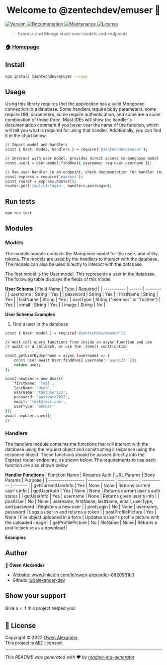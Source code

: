 <h1 align="center">Welcome to @zentechdev/emuser 👋</h1>
<p>
  <a href="https://www.npmjs.com/package/@zentechdev/emuser" target="_blank">
    <img alt="Version" src="https://img.shields.io/npm/v/@zentechdev/emuser.svg">
  </a>
  <a href="https://github.com/oalexander-dev/zentechdev-emuser#readme" target="_blank">
    <img alt="Documentation" src="https://img.shields.io/badge/documentation-yes-brightgreen.svg" />
  </a>
  <a href="https://github.com/oalexander-dev/zentechdev-emuser/graphs/commit-activity" target="_blank">
    <img alt="Maintenance" src="https://img.shields.io/badge/Maintained%3F-yes-green.svg" />
  </a>
  <a href="https://github.com/oalexander-dev/zentechdev-emuser/blob/master/LICENSE.txt" target="_blank">
    <img alt="License" src="https://img.shields.io/npm/l/@zentechdev/emuser">
  </a>
</p>

> Express and Mongo stack user models and endpoints

### 🏠 [Homepage](https://github.com/oalexander-dev/zentechdev-emuser#readme)

## Install

```sh
npm install @zentechdev/emuser --save
```

## Usage
Using this library requires that the application has a valid Mongoose 
connection to a database. Some handlers require body parameters, some
require URL parameters, some require authentication, and some are a some 
combination of those three. Most IDEs will show the handler's documentation
comment if you hover over the name of the function, which will tell you
what is required for using that handler. Additionally, you can find it in 
the chart below.

```sh
// Import model and handlers
const { User: model, handlers } = require('@zentechdev/emuser');

// Interact with user model, provides direct access to mongoose model
const user1 = User.model.findOne({ username: req.user.username });

// Use user handler in an endpoint, check documentation for handler requirements
const express = require('express');
const router = express.Router();
router.get('/api/v1/login', handlers.postLogin);
```

## Run tests

```sh
npm run test
```

## Modules
### Models
The models module contains the Mongoose model for the users and utility 
tokens. The models are used by the handlers to interact with the database.
The models can also be used directly to interact with the database. 

The first model is the User model. This represents a user in the database.
The following table displays the fields of this model.

**User Schema**
| Field Name  | Type   | Required |
| ----------- | ------ | -------- |
| username    | String | Yes      |
| password    | String | Yes      |
| firstName   | String | Yes      |
| lastName    | String | Yes      |
| userType    | String ("member" or "rushee") | Yes | 
| email       | String | Yes      |
| image       | String | No       |

**User Schema Examples**
1. Find a user in the database
```sh
const { User: model } = require('@zentechdev/emuser');

// must call query functions from inside an async function and use
// await or a callback, or use the .then() construction

const getUserByUsername = async (username) => {
    const user await User.findOne({ username: 'user123' });
    return user;
};

const newUser = new User({
    firstName: 'Test',
    lastName: 'User',
    username: 'testuser123',
    password: 'password2022',
    email: 'test@test.com',
    userType: 'member'
});
await newUser.save();
// 
```

### Handlers
The handlers module containts the functions that will interact with the 
database using the request object and constructing a response using
the response object. These functions should be passed directly into
the Express router endpoints, as shown below. The requirements to use
each function are also shown below

**Handler Functions**
| Function Name      | Requires Auth | URL Params | Body Params | Purpose |
| ------------------ | ------------- | ---------- | ----------- | ------- |
| getCurrentUserInfo | Yes           | None       | None       | Returns current user's info |
| getUserAuth        | Yes           | None       | None       | Returns current user's auth status |
| getUserInfo        | Yes           | username   | None       | Returns given user's info |
| postUser           | No            | None       | username, firstName, lastName, email, userType, and password | Registers a new user |
| postLogin          | No            | None       | username, password | Logs a user in and returns a token |
| postProfilePicture | Yes           | None       | File object uploaded in a form | Updates a user's profile picture with the uploaded image |
| getProfilePicture  | No            | fileName   | None | Returns a profile picture as a download |

**Examples**


## Author

👤 **Owen Alexander**

* Website: www.linkedin.com/in/owen-alexander-8620981b3
* Github: [@oalexander-dev](https://github.com/oalexander-dev)

## Show your support

Give a ⭐️ if this project helped you!

## 📝 License

Copyright © 2022 [Owen Alexander](https://github.com/oalexander-dev).<br />
This project is [MIT](https://github.com/oalexander-dev/zentechdev-emuser/blob/master/LICENSE.txt) licensed.

***
_This README was generated with ❤️ by [readme-md-generator](https://github.com/kefranabg/readme-md-generator)_